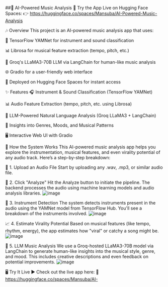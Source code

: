 ##🎵 AI-Powered Music Analysis
🔗 Try the App Live on Hugging Face Spaces:
👉 https://huggingface.co/spaces/Mansuba/AI-Powered-Music-Analysis

🎶 Overview
This project is an AI-powered music analysis app that uses:

🎵 TensorFlow YAMNet for instrument and sound classification

📊 Librosa for musical feature extraction (tempo, pitch, etc.)

🧠 Groq's LLaMA3-70B LLM via LangChain for human-like music analysis

🌐 Gradio for a user-friendly web interface

🚀 Deployed on Hugging Face Spaces for instant access

✨ Features
🎧 Instrument & Sound Classification (TensorFlow YAMNet)

📊 Audio Feature Extraction (tempo, pitch, etc. using Librosa)

🧠 LLM-Powered Natural Language Analysis (Groq LLaMA3 + LangChain)

🤖 Insights into Genres, Moods, and Musical Patterns

🖥️ Interactive Web UI with Gradio



🚀 How the System Works
This AI-powered music analysis app helps you explore the instrumentation, musical features, and even virality potential of any audio track. Here’s a step-by-step breakdown:

🎵 1. Upload an Audio File
Start by uploading any .wav, .mp3, or similar audio file.


🧠 2. Click "Analyze"
Hit the Analyze button to initiate the pipeline. The backend processes the audio using machine learning models and audio analysis libraries.
![image](https://github.com/user-attachments/assets/982f22d0-acac-4d46-ba0a-034a68c10de9)



🎸 3. Instrument Detection
The system detects instruments present in the audio using the YAMNet model from TensorFlow Hub. You'll see a breakdown of the instruments involved.
![image](https://github.com/user-attachments/assets/f02be384-50f4-41b7-a5f7-589294b05446)



📈 4. Estimate Virality Potential
Based on musical features (like tempo, rhythm, energy), the app estimates how "viral" or catchy a song might be.
![image](https://github.com/user-attachments/assets/1b744f7f-4026-4ea5-864b-3f5e6936c80f)


🧠 5. LLM Music Analysis
We use a Groq-hosted LLaMA3-70B model via LangChain to generate human-like insights into the musical style, genre, and mood. This includes creative descriptions and even feedback on potential improvements.
![image](https://github.com/user-attachments/assets/040f9e1f-5861-4fe7-a4d7-18785443629f)



🖥️ Try It Live
▶️ Check out the live app here:
🔗 https://huggingface.co/spaces/Mansuba/AI-

